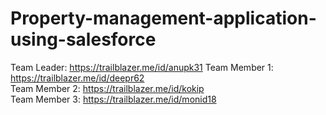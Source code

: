 # Property-management-application-using-salesforce
Team Leader: https://trailblazer.me/id/anupk31
Team Member 1: https://trailblazer.me/id/deepr62  
Team Member 2:  https://trailblazer.me/id/kokip   
Team Member 3: https://trailblazer.me/id/monid18
